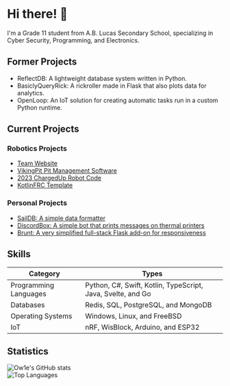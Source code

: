 # Hi there! 👋

I'm a Grade 11 student from A.B. Lucas Secondary School, specializing in Cyber Security, Programming, and Electronics.

## Former Projects
- ReflectDB: A lightweight database system written in Python.
- BasiclyQueryRick: A rickroller made in Flask that also plots data for analytics.
- OpenLoop: An IoT solution for creating automatic tasks run in a custom Python runtime.

## Current Projects
### Robotics Projects
- [Team Website](http://team6854.com)
- [VikingPit Pit Management Software](https://github.com/FRC6854/VikingPit)
- [2023 ChargedUp Robot Code](https://github.com/FRC6854/2023ChargedUpOfficial)
- [KotlinFRC Template](https://github.com/Ow1e/KotlinFRC)

### Personal Projects
- [SailDB: A simple data formatter](https://github.com/Ow1e/SailDB)
- [DiscordBox: A simple bot that prints messages on thermal printers](https://github.com/Ow1e/DiscordBox)
- [Brunt: A very simplified full-stack Flask add-on for responsiveness](https://github.com/Ow1e/Brunt)

## Skills
| Category              | Types                                |
|-----------------------|--------------------------------------|
| Programming Languages | Python, C#, Swift, Kotlin, TypeScript, Java, Svelte, and Go   |
| Databases             | Redis, SQL, PostgreSQL, and MongoDB  |
| Operating Systems     | Windows, Linux, and FreeBSD          |
| IoT                   | nRF, WisBlock, Arduino, and ESP32    |

## Statistics
![Ow1e's GitHub stats](https://github-readme-stats.vercel.app/api?username=Ow1e&show_icons=true&theme=tokyonight)  
![Top Languages](https://github-readme-stats.vercel.app/api/top-langs/?username=Ow1e&layout=compact&theme=tokyonight)
